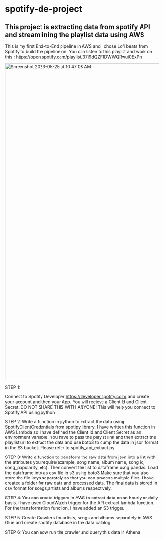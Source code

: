 # spotify-de-project

## This project is extracting data from spotify API and streamlining the playlist data using AWS

This is my first End-to-End pipeline in AWS and I chose Lofi beats from Spotify to build the pipeline on.
You can listen to this playlist and work on this : https://open.spotify.com/playlist/37i9dQZF1DWWQRwui0ExPn

<img width="1038" alt="Screenshot 2023-05-25 at 10 47 08 AM" src="https://github.com/rkulka17/spotify-de-project/assets/102991272/f4eed8f8-b6bd-4fb1-a73b-55e68df62b1d">

STEP 1:

Connect to Spotify Developer https://developer.spotify.com/ and create your account and then your App.
You will recieve a Client Id and Client Secret. DO NOT SHARE THIS WITH ANYONE!
This will help you connect to Spotify API using python

STEP 2:
Write a function in python to extract the data using SpotifyClientCredentials from spotipy library.
I have written this function in AWS Lambda so I have defined the Client Id and Client Secret as an environment variable.
You have to pass the playist link and then extract the playlist uri to extract the data and use boto3 to dump the data in json format in the S3 bucket. Please refer to spotify_api_extract.py

STEP 3:
Write a function to transform the raw data from json into a list with the attributes you require(example, song name, album name, song id, song_popularity, etc). Then convert the list to dataframe usng pandas. Load the dataframe into as csv file in s3 using boto3
Make sure that you also store the file keys separately so that you can process multiple files.
I have created a folder for raw data and processed data. The final data is stored in csv format for songs,artists and albums respectively.

STEP 4: 
You can create triggers in AWS to extract data on an hourly or daily basis. I have used CloudWatch trigger for the API extract lambda function. For the transformation function, I have added an S3 trigger.

STEP 5:
Create Crawlers for artists, songs and albums separately in AWS Glue  and create spotify database in the data catalog.

STEP 6:
You can now run the crawler and query this data in Athena

